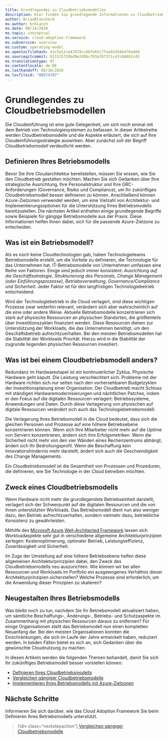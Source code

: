 ```yaml
---
title: Grundlegendes zu Cloudbetriebsmodellen
description: Hier finden Sie grundlegende Informationen zu Cloudbetriebsmodellen sowie zu deren Auswirkungen auf Ihre Cloudeinführungsstrategie.
author: BrianBlanchard
ms.author: brblanch
ms.date: 08/14/2020
ms.topic: conceptual
ms.service: cloud-adoption-framework
ms.subservice: overview
ms.custom: operating-model
ms.openlocfilehash: e1c5a12ce47474ccdbfe65c7faa92454b470addd
ms.sourcegitcommit: 011525720bd9e2d9bcf03a76f371c4fc68092c45
ms.translationtype: HT
ms.contentlocale: de-DE
ms.lasthandoff: 08/18/2020
ms.locfileid: "88574787"
---
```

<!-- docsTest:ignore GRC -->
<!-- cspell:ignore reimagine -->

# <a name="understand-cloud-operating-models"></a>Grundlegendes zu Cloudbetriebsmodellen

Die Cloudeinführung ist eine gute Gelegenheit, um sich noch einmal mit dem Betrieb von Technologiesystemen zu befassen. In dieser Artikelreihe werden Cloudbetriebsmodelle und die Aspekte erläutert, die sich auf Ihre Cloudeinführungsstrategie auswirken. Aber zunächst soll der Begriff *Cloudbetriebsmodell* verdeutlicht werden.

## <a name="define-your-operating-model"></a>Definieren Ihres Betriebsmodells

Bevor Sie Ihre Cloudarchitektur bereitstellen, müssen Sie wissen, wie Sie den Cloudbetrieb gestalten möchten. Machen Sie sich Gedanken über Ihre strategische Ausrichtung, Ihre Personalstruktur und Ihre GRC-Anforderungen (Governance, Risiko und Compliance), um Ihr zukünftiges Cloudbetriebsmodell besser definieren zu können. Anschließend können Azure-Zielzonen verwendet werden, um eine Vielzahl von Architektur- und Implementierungsoptionen für die Unterstützung Ihres Betriebsmodells bereitzustellen. Die nächsten Artikel enthalten einige grundlegende Begriffe sowie Beispiele für gängige Betriebsmodelle aus der Praxis. Diese Informationen helfen Ihnen dabei, sich für die passende Azure-Zielzone zu entscheiden.

## <a name="what-is-an-operating-model"></a>Was ist ein Betriebsmodell?

Als es noch keine Cloudtechnologien gab, haben Technologieteams Betriebsmodelle erstellt, um die Vorteile zu definieren, die Technologie für das Unternehmen hat. IT-Betriebsmodelle von Unternehmen umfassen eine Reihe von Faktoren. Einige sind jedoch immer konsistent: *Ausrichtung auf die Geschäftsstrategie, Strukturierung des Personals, Change Management (oder Einführungsprozesse), Betriebsverwaltung, Governance/Compliance und Sicherheit*. Jeder Faktor ist für den langfristigen Technologiebetrieb entscheidend.

Wird der Technologiebetrieb in die Cloud verlagert, sind diese wichtigen Prozesse zwar weiterhin relevant, verändern sich aber wahrscheinlich auf die eine oder andere Weise. Aktuelle Betriebsmodelle konzentrieren sich stark auf physische Ressourcen an physischen Standorten, die größtenteils über Investitionszyklen finanziert werden. Diese Ressourcen dienen zur Unterstützung der Workloads, die das Unternehmen benötigt, um den Geschäftsbetrieb aufrechtzuerhalten. Bei den meisten Betriebsmodellen hat die Stabilität der Workloads Priorität. Hierzu wird in die Stabilität der zugrunde liegenden physischen Ressourcen investiert.

## <a name="how-is-a-cloud-operating-model-different"></a>Was ist bei einem Cloudbetriebsmodell anders?

Redundanz im Hardwarestapel ist ein kontinuierlicher Zyklus. Physische Hardware geht kaputt. Die Leistung verschlechtert sich. Probleme mit der Hardware richten sich nur selten nach den vorhersehbaren Budgetzyklen der Investitionsplanung einer Organisation. Der Cloudbetrieb macht Schluss mit ständigen Hardwaremodernisierungen und nächtlichen Patches, indem er den Fokus auf die digitalen Ressourcen verlagert: Betriebssysteme, Anwendungen und Daten. Durch diese Verlagerung von physischen auf digitale Ressourcen verändert sich auch das Technologiebetriebsmodell.

Die Verlagerung Ihres Betriebsmodell in die Cloud bedeutet, dass sich die gleichen Personen und Prozesse auf eine höhere Betriebsebene konzentrieren können. Wenn sich Ihre Mitarbeiter nicht mehr auf die Uptime von Servern konzentrieren, ändern sich ihre Erfolgsmetriken. Wenn die Sicherheit nicht mehr von den vier Wänden eines Rechenzentrums abhängt, ändert sich Ihr Bedrohungsprofil. Wenn die Beschaffung kein Innovationshindernis mehr darstellt, ändert sich auch die Geschwindigkeit des Change Managements.

Ein *Cloudbetriebsmodell* ist die Gesamtheit von Prozessen und Prozeduren, die definieren, wie Sie Technologie in der Cloud betreiben möchten.

## <a name="purpose-of-a-cloud-operating-model"></a>Zweck eines Cloudbetriebsmodells

Wenn Hardware nicht mehr die grundlegendste Betriebseinheit darstellt, verlagert sich der Schwerpunkt auf die digitalen Ressourcen und die von ihnen unterstützten Workloads. Das Betriebsmodell dient nun also weniger dazu, den Betrieb aufrechtzuerhalten, sondern vielmehr dazu, betriebliche Konsistenz zu gewährleisten.

Mithilfe des [Microsoft Azure Well-Architected Framework](/azure/architecture/framework/) lassen sich Workloadaspekte sehr gut in verschiedene allgemeine Architekturprinzipien zerlegen: Kostenoptimierung, optimaler Betrieb, Leistungseffizienz, Zuverlässigkeit und Sicherheit.

Im Zuge der Umstellung auf eine höhere Betriebsebene helfen diese allgemeinen Architekturprinzipien dabei, den Zweck des Cloudbetriebsmodells neu auszurichten. Wie können wir bei allen Ressourcen und Workloads im Portfolio ein ausgewogenes Verhältnis dieser Architekturprinzipien sicherstellen? Welche Prozesse sind erforderlich, um die Anwendung dieser Prinzipien zu skalieren?

## <a name="reimagine-your-operating-model"></a>Neugestalten Ihres Betriebsmodells

Was bleibt noch zu tun, nachdem Sie Ihr Betriebsmodell aktualisiert haben, um sämtliche Beschaffungs-, Änderungs-, Betriebs- und Schutzaspekte im Zusammenhang mit physischen Ressourcen daraus zu entfernen? Für einige Organisationen stellt das Betriebsmodell nun einen kompletten Neuanfang dar. Bei den meisten Organisationen konnten die Einschränkungen, die sich im Laufe der Jahre entwickelt haben, reduziert werden. In beiden Fällen bietet es sich an, sich Gedanken über die gewünschte Cloudnutzung zu machen.

In diesen Artikeln werden die folgenden Themen behandelt, damit Sie sich Ihr zukünftiges Betriebsmodell besser vorstellen können:

- [Definieren Ihres Cloudbetriebsmodells](./define.md)
- [Vergleichen gängiger Cloudbetriebsmodelle](./compare.md)
- [Implementieren Ihres Betriebsmodells mit Azure-Zielzonen](../ready/landing-zone/implementation-options.md)

## <a name="next-steps"></a>Nächste Schritte

Informieren Sie sich darüber, wie das Cloud Adoption Framework Sie beim Definieren Ihres Betriebsmodells unterstützt.

> [!div class="nextstepaction"]
> [Vergleichen gängiger Cloudbetriebsmodelle](./compare.md)
